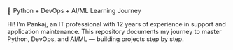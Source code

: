 🚀 Python + DevOps + AI/ML Learning Journey

Hi! I’m Pankaj, an IT professional with 12 years of experience in support and application maintenance.
This repository documents my journey to master Python, DevOps, and AI/ML — building projects step by step.
